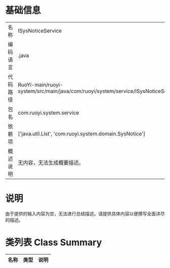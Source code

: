# 基础信息

|      |      |
|------|------|
| 名称 | ISysNoticeService |
| 编码语言 | .java |
| 代码路径 | RuoYi-main/ruoyi-system/src/main/java/com/ruoyi/system/service/ISysNoticeService.java |
| 包名 | com.ruoyi.system.service |
| 依赖项 | ['java.util.List', 'com.ruoyi.system.domain.SysNotice'] |
| 概述说明 | 无内容，无法生成概要描述。 |

# 说明

由于提供的输入内容为空，无法进行总结描述。请提供具体内容以便撰写全面详尽的描述。

# 类列表 Class Summary

| 名称   | 类型  | 说明 |
|-------|------|-------------|




